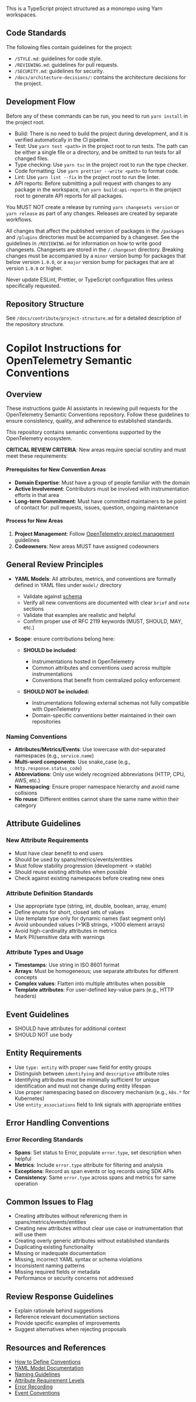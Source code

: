 This is a TypeScript project structured as a monorepo using Yarn workspaces.

## Code Standards

The following files contain guidelines for the project:

- `/STYLE.md`: guidelines for code style.
- `/REVIEWING.md`: guidelines for pull requests.
- `/SECURITY.md`: guidelines for security.
- `/docs/architecture-decisions/`: contains the architecture decisions for the project.

## Development Flow

Before any of these commands can be run, you need to run `yarn install` in the project root.

- Build: There is no need to build the project during development, and it is verified automatically in the CI pipeline.
- Test: Use `yarn test <path>` in the project root to run tests. The path can be either a single file or a directory, and be omitted to run tests for all changed files.
- Type checking: Use `yarn tsc` in the project root to run the type checker.
- Code formatting: Use `yarn prettier --write <path>` to format code.
- Lint: Use `yarn lint --fix` in the project root to run the linter.
- API reports: Before submitting a pull request with changes to any package in the workspace, run `yarn build:api-reports` in the project root to generate API reports for all packages.

You MUST NOT create a release by running `yarn changesets version` or `yarn release` as part of any changes. Releases are created by separate workflows.

All changes that affect the published version of packages in the `/packages` and `/plugins` directories must be accompanied by a changeset. See the guidelines in `/REVIEWING.md` for information on how to write good changesets. Changesets are stored in the `/.changeset` directory. Breaking changes must be accompanied by a `minor` version bump for packages that below version `1.0.0`, or a `major` version bump for packages that are at version `1.0.0` or higher.

Never update ESLint, Prettier, or TypeScript configuration files unless specifically requested.

## Repository Structure

See `/docs/contribute/project-structure.md` for a detailed description of the repository structure.

# Copilot Instructions for OpenTelemetry Semantic Conventions

## Overview

These instructions guide AI assistants in reviewing pull requests for the
OpenTelemetry Semantic Conventions repository. Follow these guidelines to
ensure consistency, quality, and adherence to established standards.

This repository contains semantic conventions supported by the OpenTelemetry ecosystem.

**CRITICAL REVIEW CRITERIA**: New areas require special scrutiny and must meet
these requirements:

#### Prerequisites for New Convention Areas

- **Domain Expertise**: Must have a group of people familiar with the domain
- **Active Involvement**: Contributors must be involved with instrumentation
  efforts in that area
- **Long-term Commitment**: Must have committed maintainers to be point of contact for:
  pull requests, issues, question, ongoing maintenance

#### Process for New Areas

1. **Project Management**: Follow [OpenTelemetry project management](https://github.com/open-telemetry/community/blob/main/project-management.md) guidelines
2. **Codeowners**: New areas MUST have assigned codeowners

## General Review Principles

- **YAML Models**: All attributes, metrics, and conventions are formally defined
  in YAML files under `model/` directory

  - Validate against [schema](https://github.com/open-telemetry/weaver/blob/main/schemas/semconv.schema.json)
  - Verify all new conventions are documented with clear `brief` and `note` sections
  - Validate that examples are realistic and helpful
  - Confirm proper use of RFC 2119 keywords (MUST, SHOULD, MAY, etc.)

- **Scope**: ensure contributions belong here:

  - **SHOULD be included:**

    - Instrumentations hosted in OpenTelemetry
    - Common attributes and conventions used across multiple instrumentations
    - Conventions that benefit from centralized policy enforcement

  - **SHOULD NOT be included:**
    - Instrumentations following external schemas not fully compatible with OpenTelemetry
    - Domain-specific conventions better maintained in their own repositories

### Naming Conventions

- **Attributes/Metrics/Events**: Use lowercase with dot-separated namespaces
  (e.g., `service.name`)
- **Multi-word components**: Use snake_case (e.g., `http.response.status_code`)
- **Abbreviations**: Only use widely recognized abbreviations (HTTP, CPU, AWS, etc.)
- **Namespacing**: Ensure proper namespace hierarchy and avoid name collisions
- **No reuse**: Different entities cannot share the same name within their category

## Attribute Guidelines

### New Attribute Requirements

- Must have clear benefit to end users
- Should be used by spans/metrics/events/entities
- Must follow stability progression (development → stable)
- Should reuse existing attributes when possible
- Check against existing namespaces before creating new ones

### Attribute Definition Standards

- Use appropriate type (string, int, double, boolean, array, enum)
- Define enums for short, closed sets of values
- Use template type only for dynamic names (last segment only)
- Avoid unbounded values (>1KB strings, >1000 element arrays)
- Avoid high-cardinality attributes in metrics
- Mark PII/sensitive data with warnings

### Attribute Types and Usage

- **Timestamps**: Use string in ISO 8601 format
- **Arrays**: Must be homogeneous; use separate attributes for different concepts
- **Complex values**: Flatten into multiple attributes when possible
- **Template attributes**: For user-defined key-value pairs (e.g., HTTP headers)

## Event Guidelines

- SHOULD have attributes for additional context
- SHOULD NOT use body

## Entity Requirements

- Use `type: entity` with proper `name` field for entity groups
- Distinguish between `identifying` and `descriptive` attribute roles
- Identifying attributes must be minimally sufficient for unique identification and
  must not change during entity lifespan
- Use proper namespacing based on discovery mechanism (e.g., `k8s.*` for Kubernetes)
- Use `entity_associations` field to link signals with appropriate entities

## Error Handling Conventions

### Error Recording Standards

- **Spans**: Set status to Error, populate `error.type`, set description when helpful
- **Metrics**: Include `error.type` attribute for filtering and analysis
- **Exceptions**: Record as span events or log records using SDK APIs
- **Consistency**: Same `error.type` across spans and metrics for same operation

## Common Issues to Flag

- Creating attributes without referenicng them in spans/metrics/events/entities
- Creating new attributes without clear use case or instrumentation that will use them
- Creating overly generic attributes without established standards
- Duplicating existing functionality
- Missing or inadequate documentation
- Missing, incorrect YAML syntax or schema violations
- Inconsistent naming patterns
- Missing required fields or metadata
- Performance or security concerns not addressed

## Review Response Guidelines

- Explain rationale behind suggestions
- Reference relevant documentation sections
- Provide specific examples of improvements
- Suggest alternatives when rejecting proposals

## Resources and References

- [How to Define Conventions](../docs/general/how-to-define-semantic-conventions.md)
- [YAML Model Documentation](../model/README.md)
- [Naming Guidelines](../docs/general/naming.md)
- [Attribute Requirement Levels](../docs/general/attribute-requirement-level.md)
- [Error Recording](../docs/general/recording-errors.md)
- [Event Conventions](../docs/general/events.md)
